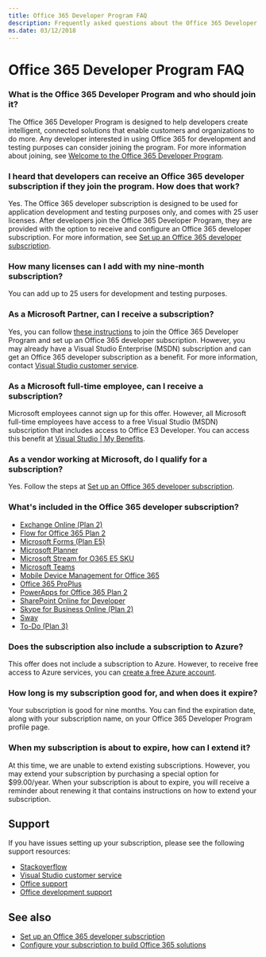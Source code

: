 ```yaml
---
title: Office 365 Developer Program FAQ
description: Frequently asked questions about the Office 365 Developer Program.
ms.date: 03/12/2018
---
```


# Office 365 Developer Program FAQ

### What is the Office 365 Developer Program and who should join it?

The Office 365 Developer Program is designed to help developers create intelligent, connected solutions that enable customers and organizations to do more. Any developer interested in using Office 365 for development and testing purposes can consider joining the program. For more information about joining, see [Welcome to the Office 365 Developer Program](office-365-developer-program.md).
 
### I heard that developers can receive an Office 365 developer subscription if they join the program. How does that work?  

Yes. The Office 365 developer subscription is designed to be used for application development and testing purposes only, and comes with 25 user licenses. After developers join the Office 365 Developer Program, they are provided with the option to receive and configure an Office 365 developer subscription. For more information, see [Set up an Office 365 developer subscription](office-365-developer-program-get-started.md).

### How many licenses can I add with my nine-month subscription?

You can add up to 25 users for development and testing purposes. 

### As a Microsoft Partner, can I receive a subscription? 

Yes, you can follow [these instructions](office-365-developer-program.md) to join the Office 365 Developer Program and set up an Office 365 developer subscription. However, you may already have a Visual Studio Enterprise (MSDN) subscription and can get an Office 365 developer subscription as a benefit. For more information, contact [Visual Studio customer service](https://www.visualstudio.com/subscriptions/support/). 

### As a Microsoft full-time employee, can I receive a subscription?

Microsoft employees cannot sign up for this offer. However, all Microsoft full-time employees have access to a free Visual Studio (MSDN) subscription that includes access to Office E3 Developer. You can access this benefit at [Visual Studio | My Benefits](https://my.visualstudio.com/benefits).

### As a vendor working at Microsoft, do I qualify for a subscription?

Yes. Follow the steps at [Set up an Office 365 developer subscription](office-365-developer-program-get-started.md).

### What's included in the Office 365 developer subscription?

- [Exchange Online (Plan 2)](https://products.office.com/en-us/exchange/compare-microsoft-exchange-online-plans)
- [Flow for Office 365 Plan 2](https://flow.microsoft.com/en-us/pricing/)
- [Microsoft Forms (Plan E5)](https://support.office.com/en-us/article/Frequently-asked-questions-about-Microsoft-Forms-495c4242-6102-40a0-add8-df05ed6af61c?ui=en-US&rs=en-US&ad=US )
- [Microsoft Planner](https://products.office.com/en-us/compare-all-microsoft-office-products?tab=2 )
- [Microsoft Stream for O365 E5 SKU](https://products.office.com/en-us/business/office-365-enterprise-e5-business-software )
- [Microsoft Teams](https://products.office.com/en-us/business/office-365-enterprise-e5-business-software )
- [Mobile Device Management for Office 365](https://support.office.com/en-us/article/Set-up-Mobile-Device-Management-MDM-in-Office-365-dd892318-bc44-4eb1-af00-9db5430be3cd)
- [Office 365 ProPlus](https://products.office.com/en-us/business/office-365-proplus-business-software)
- [PowerApps for Office 365 Plan 2](https://powerapps.microsoft.com/en-us/pricing/ )
- [SharePoint Online for Developer](https://products.office.com/en-us/SharePoint/compare-sharepoint-plans)
- [Skype for Business Online (Plan 2)](https://products.office.com/en-us/skype-for-business/online-meeting-solutions)
- [Sway](https://sway.com/)
- [To-Do (Plan 3)](https://todo.microsoft.com/en-us)

### Does the subscription also include a subscription to Azure?

This offer does not include a subscription to Azure. However, to receive free access to Azure services, you can [create a free Azure account](https://azure.microsoft.com/en-us/free/). 

### How long is my subscription good for, and when does it expire?

Your subscription is good for nine months. You can find the expiration date, along with your subscription name, on your Office 365 Developer Program profile page.

### When my subscription is about to expire, how can I extend it?

At this time, we are unable to extend existing subscriptions. However, you may extend your subscription by purchasing a special option for $99.00/year. When your subscription is about to expire, you will receive a reminder about renewing it that contains instructions on how to extend your subscription.

## Support

If you have issues setting up your subscription, please see the following support resources: 
- [Stackoverflow](https://stackoverflow.com/questions)   
- [Visual Studio customer service](https://www.visualstudio.com/subscriptions/support/)
- [Office support](https://support.office.com)
- [Office development support](https://developer.microsoft.com/en-us/office/support)

## See also

- [Set up an Office 365 developer subscription](office-365-developer-program-get-started.md)
- [Configure your subscription to build Office 365 solutions](configure-your-office-365-developer-subscription.md)


 

 

 

 

 

 
